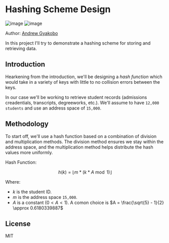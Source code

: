# Hashing Scheme Design

![image](https://img.shields.io/badge/Python-FFD43B?style=for-the-badge&logo=python&logoColor=blue)
![image](https://img.shields.io/badge/windows%20terminal-4D4D4D?style=for-the-badge&logo=windows%20terminal&logoColor=white)

Author: [Andrew Gyakobo](https://github.com/Gyakobo)

In this project I'll try to demonstrate a hashing scheme for storing and retrieving data.   

## Introduction

Hearkening from the introduction, we'll be designing a *hash function* which would take in a variety of keys with little to no collision errors between the keys. 

In our case we'll be working to retrieve student records (admissions creadentials, transcripts, degreeworks, etc.). We'll assume to have `12,000 students` and use an address space of `15,000`.

## Methodology

To start off, we'll use a hash function based on a combination of division and multiplication methods. The division method ensures we stay within the address space, and the multiplication method helps distribute the hash values more uniformly.

Hash Function:

$$h(k) = \lfloor m * (k * A \bmod 1) \rfloor$$

Where:
* $k$ is the student ID.
* $m$ is the address space `15,000`.
* $A$ is a constant $(0 < A < 1)$. A comon choice is $A = \frac{\sqrt{5} - 1}{2} \approx 0.6180339887$

## License
MIT
